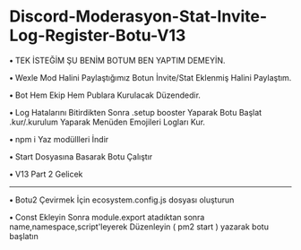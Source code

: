 # Discord-Moderasyon-Stat-Invite-Log-Register-Botu-V13
  
**•** TEK İSTEĞİM ŞU BENİM BOTUM BEN YAPTIM DEMEYİN.

**•** Wexle Mod Halini Paylaştığımız Botun İnvite/Stat Eklenmiş Halini Paylaştım.

**•** Bot Hem Ekip Hem Publara Kurulacak Düzendedir.

**•** Log Hatalarını Bitirdikten Sonra .setup booster Yaparak Botu Başlat .kur/.kurulum Yaparak Menüden Emojileri Logları Kur.

**•** npm i Yaz modüllleri İndir

**•** Start Dosyasına Basarak Botu Çalıştır

**•** V13 Part 2 Gelicek

-------------------------------------------------------------------------------------------------------------------------------

**•** Botu2 Çevirmek İçin ecosystem.config.js dosyası oluşturun

**•** Const Ekleyin Sonra module.export atadıktan sonra name,namespace,script'leyerek Düzenleyin ( pm2 start ) yazarak botu başlatın

